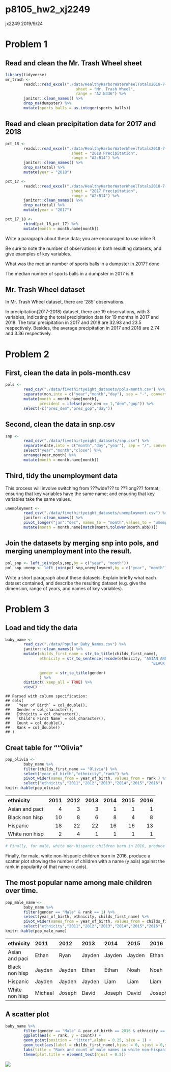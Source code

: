 p8105\_hw2\_xj2249
================
jx2249
2019/9/24

# Problem 1

## Read and clean the Mr. Trash Wheel sheet

``` r
library(tidyverse)
mr_trash <- 
        readxl::read_excel("./data/HealthyHarborWaterWheelTotals2018-7-28.xlsx", 
                               sheet = "Mr. Trash Wheel",
                               range = "A2:N336") %>% 
        janitor::clean_names() %>% 
        drop_na(dumpster) %>% 
        mutate(sports_balls = as.integer(sports_balls))
```

## Read and clean precipitation data for 2017 and 2018

``` r
pct_18 <- 
        readxl::read_excel("./data/HealthyHarborWaterWheelTotals2018-7-28.xlsx", 
                             sheet = "2018 Precipitation",
                             range = "A2:B14") %>% 
        janitor::clean_names() %>% 
        drop_na(total) %>% 
        mutate(year = "2018")

pct_17 <- 
        readxl::read_excel("./data/HealthyHarborWaterWheelTotals2018-7-28.xlsx", 
                             sheet = "2017 Precipitation",
                             range = "A2:B14") %>% 
        janitor::clean_names() %>% 
        drop_na(total) %>% 
        mutate(year = "2017")

pct_17_18 <- 
        rbind(pct_18,pct_17) %>% 
        mutate(month = month.name[month])
```

Write a paragraph about these data; you are encouraged to use inline R.

Be sure to note the number of observations in both resulting datasets,
and give examples of key variables.

What was the median number of sports balls in a dumpster in 2017? done

The median number of sports balls in a dumpster in 2017 is 8

## Mr. Trash Wheel dataset

In Mr. Trash Wheel dataset, there are ‘285’ observations.

In precipitation(2017-2018) dataset, there are 19 observations, with 3
variables, indicating the total precipitation data for 19 months in 2017
and 2018. The total precipitation in 2017 and 2018 are 32.93 and 23.5
respectively. Besides, the average precipitation in 2017 and 2018 are
2.74 and 3.36 respectively.

# Problem 2

## First, clean the data in pols-month.csv

``` r
pols <- 
        read_csv("./data/fivethirtyeight_datasets/pols-month.csv") %>%
        separate(mon,into = c("year","month","day"), sep = "-", convert = TRUE) %>% 
        mutate(month = month.name[month],
               president = ifelse(prez_dem == 1,"dem","gop")) %>%
        select(-c("prez_dem","prez_gop","day"))
```

## Second, clean the data in snp.csv

``` r
snp <- 
        read_csv("./data/fivethirtyeight_datasets/snp.csv") %>%
        separate(date,into = c("month","day","year"), sep = "/", convert = TRUE) %>% 
        select("year","month","close") %>% 
        arrange(year,month) %>% 
        mutate(month = month.name[month])
```

## Third, tidy the unemployment data

This process will involve switching from ???wide??? to ???long???
format; ensuring that key variables have the same name; and ensuring
that key variables take the same values.

``` r
unemployment <- 
        read_csv("./data/fivethirtyeight_datasets/unemployment.csv") %>%
        janitor::clean_names() %>% 
        pivot_longer("jan":"dec", names_to = "month",values_to = "umemployment_%") %>% 
        mutate(month = month.name[match(month,tolower(month.abb))])
```

## Join the datasets by merging snp into pols, and merging unemployment into the result.

``` r
pol_snp <- left_join(pols,snp,by = c("year", "month"))
pol_snp_unemp <- left_join(pol_snp,unemployment,by = c("year", "month"))
```

Write a short paragraph about these datasets. Explain briefly what each
dataset contained, and describe the resulting dataset (e.g. give the
dimension, range of years, and names of key variables).

# Problem 3

## Load and tidy the data

``` r
baby_name <- 
        read_csv("./data/Popular_Baby_Names.csv") %>% 
        janitor::clean_names() %>% 
        mutate(childs_first_name = str_to_title(childs_first_name),
               ethnicity = str_to_sentence(recode(ethnicity, "ASIAN AND PACIFIC ISLANDER" = "ASIAN AND PACI",
                                                                "BLACK NON HISPANIC" = "BLACK NON HISP",
                                                                        "WHITE NON HISPANIC" = "WHITE NON HISP")),
               gender = str_to_title(gender)
               ) %>% 
        distinct(.keep_all = TRUE) %>% 
        view()
```

    ## Parsed with column specification:
    ## cols(
    ##   `Year of Birth` = col_double(),
    ##   Gender = col_character(),
    ##   Ethnicity = col_character(),
    ##   `Child's First Name` = col_character(),
    ##   Count = col_double(),
    ##   Rank = col_double()
    ## )

## Creat table for ““Olivia”

``` r
pop_olivia <- 
        baby_name %>% 
        filter(childs_first_name == "Olivia") %>% 
        select("year_of_birth","ethnicity","rank") %>% 
        pivot_wider(names_from = year_of_birth, values_from = rank ) %>% 
        select("ethnicity","2011","2012","2013","2014","2015","2016")
knitr::kable(pop_olivia) 
```

| ethnicity      | 2011 | 2012 | 2013 | 2014 | 2015 | 2016 |
| :------------- | ---: | ---: | ---: | ---: | ---: | ---: |
| Asian and paci |    4 |    3 |    3 |    1 |    1 |    1 |
| Black non hisp |   10 |    8 |    6 |    8 |    4 |    8 |
| Hispanic       |   18 |   22 |   22 |   16 |   16 |   13 |
| White non hisp |    2 |    4 |    1 |    1 |    1 |    1 |

``` r
# Finally, for male, white non-hispanic children born in 2016, produce a scatter plot showing the number of children with a name (y axis) against the rank in popularity of that name (x axis).
```

Finally, for male, white non-hispanic children born in 2016, produce a
scatter plot showing the number of children with a name (y axis) against
the rank in popularity of that name (x axis).

## The most popular name among male children over time.

``` r
pop_male_name <- 
        baby_name %>% 
        filter(gender == "Male" & rank == 1) %>% 
        select(year_of_birth, ethnicity, childs_first_name) %>% 
        pivot_wider(names_from = year_of_birth, values_from = childs_first_name ) %>% 
        select("ethnicity","2011","2012","2013","2014","2015","2016") 
knitr::kable(pop_male_name) 
```

| ethnicity      | 2011    | 2012   | 2013   | 2014   | 2015   | 2016   |
| :------------- | :------ | :----- | :----- | :----- | :----- | :----- |
| Asian and paci | Ethan   | Ryan   | Jayden | Jayden | Jayden | Ethan  |
| Black non hisp | Jayden  | Jayden | Ethan  | Ethan  | Noah   | Noah   |
| Hispanic       | Jayden  | Jayden | Jayden | Liam   | Liam   | Liam   |
| White non hisp | Michael | Joseph | David  | Joseph | David  | Joseph |

## A scatter plot

``` r
baby_name %>%
        filter(gender == "Male" & year_of_birth == 2016 & ethnicity == "White non hisp") %>% 
        ggplot(aes(x = rank, y = count)) + 
        geom_point(position = "jitter",alpha = 0.25, size = 1) +
        geom_text(aes(label = childs_first_name),hjust = 0, vjust = 0,size = 3) +
        labs(title = "Rank and count of male names in white non-hispanic children") +
        theme(plot.title = element_text(hjust = 0.5))
```

![](p8105_hw2_xj2249_files/figure-gfm/unnamed-chunk-10-1.png)<!-- -->
